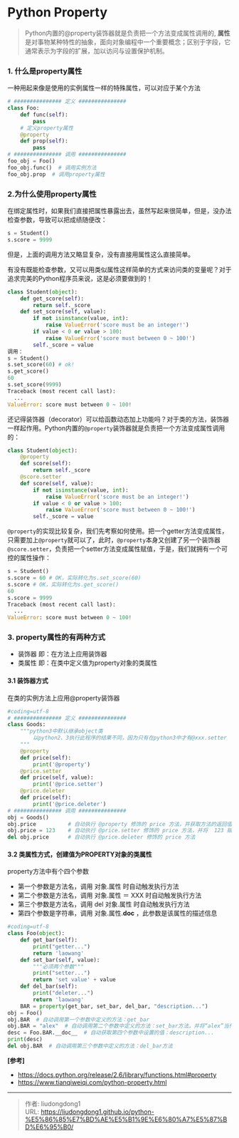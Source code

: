 # Python Property


> Python内置的@property装饰器就是负责把一个方法变成属性调用的, **属性**是对事物某种特性的抽象，面向对象编程中一个重要概念；区别于字段，它通常表示为字段的扩展，加以访问与设置保护机制。

### 1. 什么是property属性

一种用起来像是使用的实例属性一样的特殊属性，可以对应于某个方法

```python
# ############### 定义 ###############
class Foo:
    def func(self):
        pass
    # 定义property属性
    @property
    def prop(self):
        pass
# ############### 调用 ###############
foo_obj = Foo()
foo_obj.func()  # 调用实例方法
foo_obj.prop  # 调用property属性
```



### 2.为什么使用property属性

在绑定属性时，如果我们直接把属性暴露出去，虽然写起来很简单，但是，没办法检查参数，导致可以把成绩随便改：

```python
s = Student()
s.score = 9999
```

但是，上面的调用方法又略显复杂，没有直接用属性这么直接简单。

有没有既能检查参数，又可以用类似属性这样简单的方式来访问类的变量呢？对于追求完美的Python程序员来说，这是必须要做到的！

```python
class Student(object):
    def get_score(self):
        return self._score
    def set_score(self, value):
        if not isinstance(value, int):
            raise ValueError('score must be an integer!')
        if value < 0 or value > 100:
            raise ValueError('score must between 0 ~ 100!')
        self._score = value
调用：
s = Student()
s.set_score(60) # ok!
s.get_score()
60
s.set_score(9999)
Traceback (most recent call last):
  ...
ValueError: score must between 0 ~ 100!
```



还记得装饰器（decorator）可以给函数动态加上功能吗？对于类的方法，装饰器一样起作用。Python内置的`@property`装饰器就是负责把一个方法变成属性调用的：

```python
class Student(object):
    @property
    def score(self):
        return self._score
    @score.setter
    def score(self, value):
        if not isinstance(value, int):
            raise ValueError('score must be an integer!')
        if value < 0 or value > 100:
            raise ValueError('score must between 0 ~ 100!')
        self._score = value
```

`@property`的实现比较复杂，我们先考察如何使用。把一个getter方法变成属性，只需要加上`@property`就可以了，此时，`@property`本身又创建了另一个装饰器`@score.setter`，负责把一个setter方法变成属性赋值，于是，我们就拥有一个可控的属性操作：

```python
s = Student()
s.score = 60 # OK，实际转化为s.set_score(60)
s.score # OK，实际转化为s.get_score()
60
s.score = 9999
Traceback (most recent call last):
  ...
ValueError: score must between 0 ~ 100!
```

### 3. property属性的有两种方式

- 装饰器 即：在方法上应用装饰器
- 类属性 即：在类中定义值为property对象的类属性

#### 3.1 装饰器方式

在类的实例方法上应用@property装饰器

```python
#coding=utf-8
# ############### 定义 ###############
class Goods:
    """python3中默认继承object类
        以python2、3执行此程序的结果不同，因为只有在python3中才有@xxx.setter  @xxx.deleter
    """
    @property
    def price(self):
        print('@property')
    @price.setter
    def price(self, value):
        print('@price.setter')
    @price.deleter
    def price(self):
        print('@price.deleter')
# ############### 调用 ###############
obj = Goods()
obj.price          # 自动执行 @property 修饰的 price 方法，并获取方法的返回值
obj.price = 123    # 自动执行 @price.setter 修饰的 price 方法，并将  123 赋值给方法的参数
del obj.price      # 自动执行 @price.deleter 修饰的 price 方法
```



#### 3.2 类属性方式，创建值为PROPERTY对象的类属性

property方法中有个四个参数

- 第一个参数是方法名，调用 对象.属性 时自动触发执行方法
- 第二个参数是方法名，调用 对象.属性 ＝ XXX 时自动触发执行方法
- 第三个参数是方法名，调用 del 对象.属性 时自动触发执行方法
- 第四个参数是字符串，调用 对象.属性.__doc__ ，此参数是该属性的描述信息

```python
#coding=utf-8
class Foo(object):
    def get_bar(self):
        print("getter...")
        return 'laowang'
    def set_bar(self, value): 
        """必须两个参数"""
        print("setter...")
        return 'set value' + value
    def del_bar(self):
        print("deleter...")
        return 'laowang'
    BAR = property(get_bar, set_bar, del_bar, "description...")
obj = Foo()
obj.BAR  # 自动调用第一个参数中定义的方法：get_bar
obj.BAR = "alex"  # 自动调用第二个参数中定义的方法：set_bar方法，并将“alex”当作参数传入
desc = Foo.BAR.__doc__  # 自动获取第四个参数中设置的值：description...
print(desc)
del obj.BAR  # 自动调用第三个参数中定义的方法：del_bar方法
```

**[参考]**

- https://docs.python.org/release/2.6/library/functions.html#property
- https://www.tianqiweiqi.com/python-property.html

---

> 作者: liudongdong1  
> URL: https://liudongdong1.github.io/python-%E5%86%85%E7%BD%AE%E5%B1%9E%E6%80%A7%E5%87%BD%E6%95%B0/  

